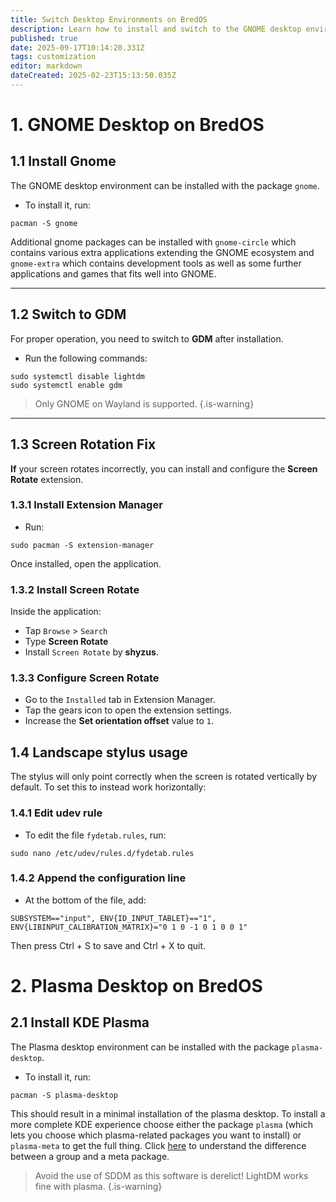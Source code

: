 ```yaml
---
title: Switch Desktop Environments on BredOS
description: Learn how to install and switch to the GNOME desktop environment on BredOS
published: true
date: 2025-09-17T10:14:20.331Z
tags: customization
editor: markdown
dateCreated: 2025-02-23T15:13:50.035Z
---
```


# 1. GNOME Desktop on BredOS
## 1.1 Install Gnome

The GNOME desktop environment can be installed with the package `gnome`.  
- To install it, run:

```
pacman -S gnome
```

Additional gnome packages can be installed with `gnome-circle` which contains various extra applications extending the GNOME ecosystem and `gnome-extra` which contains development tools as well as some further applications and games that fits well into GNOME.

---

## 1.2 Switch to GDM

For proper operation, you need to switch to **GDM** after installation.  
- Run the following commands:

```
sudo systemctl disable lightdm
sudo systemctl enable gdm
```

> Only GNOME on Wayland is supported.
{.is-warning}


---

## 1.3 Screen Rotation Fix

**If** your screen rotates incorrectly, you can install and configure the **Screen Rotate** extension.

### 1.3.1 Install Extension Manager

- Run:

```
sudo pacman -S extension-manager
```

Once installed, open the application.

### 1.3.2 Install Screen Rotate

Inside the application:

- Tap `Browse` > `Search`
- Type **Screen Rotate**
- Install `Screen Rotate` by **shyzus**.

### 1.3.3 Configure Screen Rotate

- Go to the `Installed` tab in Extension Manager.
- Tap the gears icon to open the extension settings.
- Increase the **Set orientation offset** value to `1`.

## 1.4 Landscape stylus usage
The stylus will only point correctly when the screen is rotated vertically by default.
To set this to instead work horizontally:

### 1.4.1 Edit udev rule
- To edit the file `fydetab.rules`, run:
```
sudo nano /etc/udev/rules.d/fydetab.rules
```

### 1.4.2 Append the configuration line
- At the bottom of the file, add:
```
SUBSYSTEM=="input", ENV{ID_INPUT_TABLET}=="1", ENV{LIBINPUT_CALIBRATION_MATRIX}="0 1 0 -1 0 1 0 0 1"
```

Then press Ctrl + S to save and Ctrl + X to quit.

# 2. Plasma Desktop on BredOS
## 2.1 Install KDE Plasma
The Plasma desktop environment can be installed with the package `plasma-desktop`.  
- To install it, run:

```
pacman -S plasma-desktop
```

This should result in a minimal installation of the plasma desktop. To install a more complete KDE experience choose either the package `plasma` (which lets you choose which plasma-related packages you want to install) or `plasma-meta` to get the full thing. Click [here](https://wiki.archlinux.org/title/Meta_package_and_package_group) to understand the difference between a group and a meta package.

> Avoid the use of SDDM as this software is derelict! LightDM works fine with plasma.
{.is-warning}
